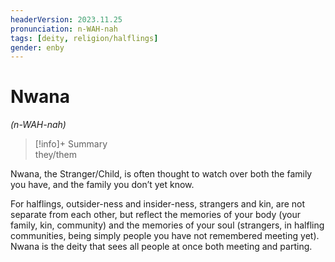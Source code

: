 ```yaml
---
headerVersion: 2023.11.25
pronunciation: n-WAH-nah
tags: [deity, religion/halflings]
gender: enby
---
```

# Nwana
*(n-WAH-nah)*
>[!info]+ Summary  
> they/them

Nwana, the Stranger/Child, is often thought to watch over both the family you have, and the family you don’t yet know. 

For halflings, outsider-ness and insider-ness, strangers and kin, are not separate from each other, but reflect the memories of your body (your family, kin, community) and the memories of your soul (strangers, in halfling communities, being simply people you have not remembered meeting yet). Nwana is the deity that sees all people at once both meeting and parting. 